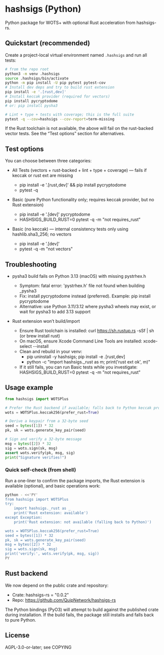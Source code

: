# hashsigs (Python)

Python package for WOTS+ with optional Rust acceleration from hashsigs-rs.

## Quickstart (recommended)

Create a project-local virtual environment named `.hashsigs` and run all tests:

```bash
# from the repo root
python3 -m venv .hashsigs
source .hashsigs/bin/activate
python -m pip install -U pip pytest pytest-cov
# Install dev deps and try to build rust extension
pip install -e '.[rust,dev]'
# Install keccak provider (required for vectors)
pip install pycryptodome
# or: pip install pysha3

# Lint + type + tests with coverage; this is the full suite
pytest -q --cov=hashsigs --cov-report=term-missing
```

If the Rust toolchain is not available, the above will fail on the rust-backed vector tests. See the “Test options” section for alternatives.

## Test options

You can choose between three categories:

- All Tests (vectors + rust-backed + lint + type + coverage) — fails if keccak or rust ext are missing
  - pip install -e '.[rust,dev]' && pip install pycryptodome
  - pytest -q

- Basic (pure Python functionality only; requires keccak provider, but no Rust extension)
  - pip install -e '.[dev]' pycryptodome
  - HASHSIGS_BUILD_RUST=0 pytest -q -m "not requires_rust"

- Basic (no keccak) — internal consistency tests only using hashlib.sha3_256; no vectors
  - pip install -e '.[dev]'
  - pytest -q -m "not vectors"

## Troubleshooting

- pysha3 build fails on Python 3.13 (macOS) with missing pystrhex.h
  - Symptom: fatal error: 'pystrhex.h' file not found when building _pysha3
  - Fix: install pycryptodome instead (preferred). Example: pip install pycryptodome
  - Alternative: use Python 3.11/3.12 where pysha3 wheels may exist, or wait for pysha3 to add 3.13 support

- Rust extension won’t build/import
  - Ensure Rust toolchain is installed: curl https://sh.rustup.rs -sSf | sh (or brew install rust)
  - On macOS, ensure Xcode Command Line Tools are installed: xcode-select --install
  - Clean and rebuild in your venv:
    - pip uninstall -y hashsigs; pip install -e .[rust,dev]
    - python -c "import hashsigs._rust as m; print('rust ext ok', m)"
  - If it still fails, you can run Basic tests while you investigate: HASHSIGS_BUILD_RUST=0 pytest -q -m "not requires_rust"

## Usage example

```python
from hashsigs import WOTSPlus

# Prefer the Rust backend if available; falls back to Python keccak provider if not
wots = WOTSPlus.keccak256(prefer_rust=True)

# Derive a keypair from a 32-byte seed
seed = bytes([1]) * 32
pk, sk = wots.generate_key_pair(seed)

# Sign and verify a 32-byte message
msg = bytes([2]) * 32
sig = wots.sign(sk, msg)
assert wots.verify(pk, msg, sig)
print("Signature verifies!")
```

### Quick self-check (from shell)

Run a one-liner to confirm the package imports, the Rust extension is available (optional), and basic operations work:

```bash
python - <<'PY'
from hashsigs import WOTSPlus
try:
    import hashsigs._rust as _
    print('Rust extension: available')
except Exception:
    print('Rust extension: not available (falling back to Python)')

wots = WOTSPlus.keccak256(prefer_rust=True)
seed = bytes([1]) * 32
pk, sk = wots.generate_key_pair(seed)
msg = bytes([2]) * 32
sig = wots.sign(sk, msg)
print('verify:', wots.verify(pk, msg, sig))
PY
```

## Rust backend

We now depend on the public crate and repository:
- Crate: hashsigs-rs = "0.0.2"
- Repo: https://github.com/QuipNetwork/hashsigs-rs

The Python bindings (PyO3) will attempt to build against the published crate during installation. If the build fails, the package still installs and falls back to pure Python.

## License

AGPL-3.0-or-later; see COPYING

